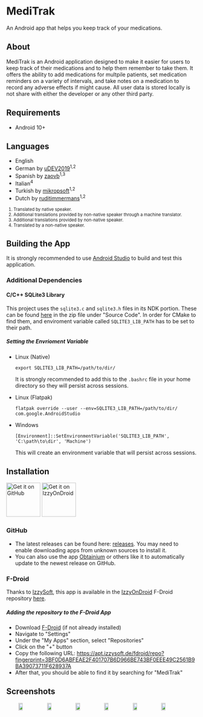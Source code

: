 # MediTrak
An Android app that helps you keep track of your medications.

## About

MediTrak is an Android application designed to make it easier for users to keep track of their medications and to help them remember to take them. It offers the ability to add medications for multpile patients, set medication reminders on a variety of intervals, and take notes on a medication to record any adverse effects if might cause. All user data is stored locally is not share with either the developer or any other third party.

## Requirements

- Android 10+

## Languages
 - English
 - German by [uDEV2019](https://github.com/uDEV2019)<sup>1,2</sup>
 - Spanish by [zaovb](https://github.com/zaovb)<sup>1,3</sup>
 - Italian<sup>4</sup>
 - Turkish by [mikropsoft](https://github.com/mikropsoft)<sup>1,2</sup>
 - Dutch by [ruditimmermans](https://github.com/ruditimmermans)<sup>1,2</sup>

<ol style="font-size: 0.8em;">
<li> Translated by native speaker.</li>
<li> Additional translations provided by non-native speaker through a machine translator.</li>
<li> Additional translations provided by non-native speaker.</li>
<li> Translated by a non-native speaker.</li>
</ol>

## Building the App

It is strongly recommended to use [Android Studio](https://developer.android.com/studio) to build and test this application.

### Additional Dependencies
#### C/C++ SQLite3 Library

This project uses the ````sqlite3.c```` and ````sqlite3.h```` files in its NDK portion. These can be found [here](https://www.sqlite.org/download.html) in the zip file under "Source Code". In order for CMake to find them, and enviroment variable called ````SQLITE3_LIB_PATH```` has to be set to their path.

##### Setting the Envrioment Variable

- Linux (Native)
  ````
  export SQLITE3_LIB_PATH=/path/to/dir/
  ````

  It is strongly recommended to add this to the ````.bashrc```` file in your home directory so they will persist across sessions.

- Linux (Flatpak)

  ````
  flatpak override --user --env=SQLITE3_LIB_PATH=/path/to/dir/ com.google.AndroidStudio
  ````

- Windows
  ````
  [Environment]::SetEnvironmentVariable('SQLITE3_LIB_PATH', 'C:\path\to\dir', 'Machine')
  ````

  This will create an environment variable that will persist across sessions.

## Installation

[<img src="https://github.com/machiav3lli/oandbackupx/blob/034b226cea5c1b30eb4f6a6f313e4dadcbb0ece4/badge_github.png" height="90" alt="Get it on GitHub"/>](https://github.com/AdamGuidarini/MediTrak/releases)
[<img src="https://gitlab.com/IzzyOnDroid/repo/-/raw/master/assets/IzzyOnDroid.png" height=90 alt="Get it on IzzyOnDroid"/>](https://apt.izzysoft.de/fdroid/index/apk/projects.medicationtracker)

### GitHub

- The latest releases can be found here: [releases](https://github.com/AdamGuidarini/MediTrak/releases). You may need to enable downloading apps from unknown sources to install it.
- You can also use the app [Obtainium](https://github.com/ImranR98/Obtainium) or others like it to automatically update to the newest release on GitHub.

### F-Droid

Thanks to [IzzySoft](https://github.com/IzzySoft), this app is available in the [IzzyOnDroid](https://apt.izzysoft.de/fdroid/) F-Droid repository [here](https://apt.izzysoft.de/fdroid/index/apk/projects.medicationtracker/).

##### Adding the repository to the F-Droid App

- Download [F-Droid](https://f-droid.org/) (if not already installed)
- Navigate to "Settings"
- Under the "My Apps" section, select "Repositories"
- Click on the "+" button
- Copy the following URL: https://apt.izzysoft.de/fdroid/repo?fingerprint=3BF0D6ABFEAE2F401707B6D966BE743BF0EEE49C2561B9BA39073711F628937A
- After that, you should be able to find it by searching for "MediTrak"

## Screenshots

<div style="display: flex;" align="center">
 <img src="https://github.com/AdamGuidarini/MediTrak/blob/main/fastlane/metadata/android/en-US/images/phoneScreenshots/01.png?raw=true" width="15%">
 <img src="https://github.com/AdamGuidarini/MediTrak/blob/main/fastlane/metadata/android/en-US/images/phoneScreenshots/02.png?raw=true" width="15%">
 <img src="https://github.com/AdamGuidarini/MediTrak/blob/main/fastlane/metadata/android/en-US/images/phoneScreenshots/03.png?raw=true" width="15%">
 <img src="https://github.com/AdamGuidarini/MediTrak/blob/main/fastlane/metadata/android/en-US/images/phoneScreenshots/04.png?raw=true" width="15%">
 <img src="https://github.com/AdamGuidarini/MediTrak/blob/main/fastlane/metadata/android/en-US/images/phoneScreenshots/06.png?raw=true" width="15%">
 <img src="https://github.com/AdamGuidarini/MediTrak/blob/main/fastlane/metadata/android/en-US/images/phoneScreenshots/05.png?raw=true" width="15%">
</div>
